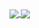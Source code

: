 <a href="https://github.com/rwardle">
  <img align="center" src="https://github-readme-stats.vercel.app/api/top-langs/?username=rwardle&layout=compact" />
</a>
<a href="https://github.com/rwardle">
  <img align="center" src="https://github-readme-stats.vercel.app/api?username=rwardle" />
</a>
